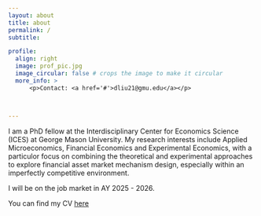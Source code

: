```yaml
---
layout: about
title: about
permalink: /
subtitle:

profile:
  align: right
  image: prof_pic.jpg
  image_circular: false # crops the image to make it circular
  more_info: >
      <p>Contact: <a href='#'>dliu21@gmu.edu</a></p>



---
```


I am a PhD fellow at the Interdisciplinary Center for Economics Science (ICES) at George Mason University. My research interests include Applied Microeconomics, Financial Economics and Experimental Economics, with a particulor focus on combining the theoretical and experimental approaches to explore financial asset market mechanism design, especially within an imperfectly competitive environment.

I will be on the job market in AY 2025 - 2026.

You can find my CV [here](https://duan-liu.github.io/assets/pdf/Duan_CV.pdf)
